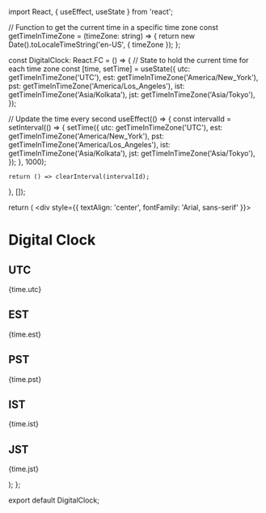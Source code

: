 import React, { useEffect, useState } from 'react';

// Function to get the current time in a specific time zone
const getTimeInTimeZone = (timeZone: string) => {
  return new Date().toLocaleTimeString('en-US', { timeZone });
};

const DigitalClock: React.FC = () => {
  // State to hold the current time for each time zone
  const [time, setTime] = useState({
    utc: getTimeInTimeZone('UTC'),
    est: getTimeInTimeZone('America/New_York'),
    pst: getTimeInTimeZone('America/Los_Angeles'),
    ist: getTimeInTimeZone('Asia/Kolkata'),
    jst: getTimeInTimeZone('Asia/Tokyo'),
  });

  // Update the time every second
  useEffect(() => {
    const intervalId = setInterval(() => {
      setTime({
        utc: getTimeInTimeZone('UTC'),
        est: getTimeInTimeZone('America/New_York'),
        pst: getTimeInTimeZone('America/Los_Angeles'),
        ist: getTimeInTimeZone('Asia/Kolkata'),
        jst: getTimeInTimeZone('Asia/Tokyo'),
      });
    }, 1000);

    return () => clearInterval(intervalId);
  }, []);

  return (
    <div style={{ textAlign: 'center', fontFamily: 'Arial, sans-serif' }}>
      <h1>Digital Clock</h1>
      <div>
        <h2>UTC</h2>
        <p>{time.utc}</p>
      </div>
      <div>
        <h2>EST</h2>
        <p>{time.est}</p>
      </div>
      <div>
        <h2>PST</h2>
        <p>{time.pst}</p>
      </div>
      <div>
        <h2>IST</h2>
        <p>{time.ist}</p>
      </div>
      <div>
        <h2>JST</h2>
        <p>{time.jst}</p>
      </div>
    </div>
  );
};

export default DigitalClock;
